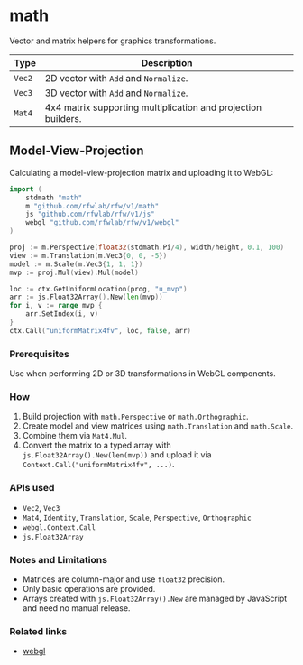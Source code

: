 # math

Vector and matrix helpers for graphics transformations.

| Type | Description |
| --- | --- |
| `Vec2` | 2D vector with `Add` and `Normalize`. |
| `Vec3` | 3D vector with `Add` and `Normalize`. |
| `Mat4` | 4x4 matrix supporting multiplication and projection builders. |

## Model-View-Projection

Calculating a model-view-projection matrix and uploading it to WebGL:

```go
import (
    stdmath "math"
    m "github.com/rfwlab/rfw/v1/math"
    js "github.com/rfwlab/rfw/v1/js"
    webgl "github.com/rfwlab/rfw/v1/webgl"
)

proj := m.Perspective(float32(stdmath.Pi/4), width/height, 0.1, 100)
view := m.Translation(m.Vec3{0, 0, -5})
model := m.Scale(m.Vec3{1, 1, 1})
mvp := proj.Mul(view).Mul(model)

loc := ctx.GetUniformLocation(prog, "u_mvp")
arr := js.Float32Array().New(len(mvp))
for i, v := range mvp {
    arr.SetIndex(i, v)
}
ctx.Call("uniformMatrix4fv", loc, false, arr)
```

### Prerequisites

Use when performing 2D or 3D transformations in WebGL components.

### How

1. Build projection with `math.Perspective` or `math.Orthographic`.
2. Create model and view matrices using `math.Translation` and `math.Scale`.
3. Combine them via `Mat4.Mul`.
4. Convert the matrix to a typed array with `js.Float32Array().New(len(mvp))` and upload it via `Context.Call("uniformMatrix4fv", ...)`.

### APIs used

- `Vec2`, `Vec3`
- `Mat4`, `Identity`, `Translation`, `Scale`, `Perspective`, `Orthographic`
- `webgl.Context.Call`
- `js.Float32Array`

### Notes and Limitations

- Matrices are column-major and use `float32` precision.
- Only basic operations are provided.
- Arrays created with `js.Float32Array().New` are managed by JavaScript and need no manual release.

### Related links

- [webgl](webgl)
